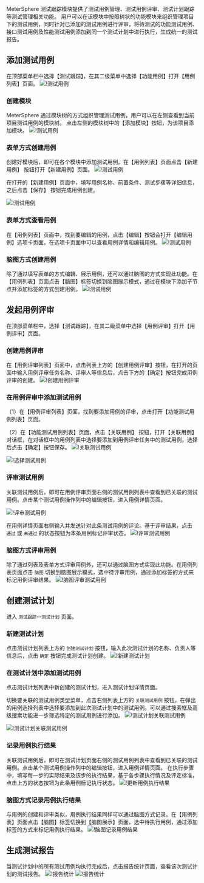 MeterSphere 测试跟踪模块提供了测试用例管理、测试用例评审、测试计划跟踪等测试管理相关功能。
用户可以在该模块中按照树状的功能模块来组织管理项目下的测试用例，同时针对已添加的测试用例进行评审，将待测试的功能测试用例、接口测试用例及性能测试用例添加到同一个测试计划中进行执行，生成统一的测试报告。

## 添加测试用例

在顶部菜单栏中选择【测试跟踪】，在其二级菜单中选择【功能用例】打开【用例列表】页面。
![!测试用例](../img/track/测试用例.png)

### 创建模块

MeterSphere 通过模块树的方式组织管理测试用例，用户可以在左侧查看到当前项目测试用例的模块树。
点击左侧的模块树中的【添加模块】按钮，为该项目添加模块。
![!测试用例](../img/track/添加模块.png)

### 表单方式创建用例

创建好模块后，即可在各个模块中添加测试用例。在【用例列表】页面点击【新建用例】 按钮打开【新建用例】页面。
![!测试用例](../img/track/新建用例1.png)

在打开的【新建用例】页面中，填写用例名称、前置条件、测试步骤等详细信息，之后点击【保存】 按钮完成用例创建。

![!测试用例](../img/track/新建用例2.png)

### 表单方式查看用例

在【用例列表】页面中，找到要编辑的用例，点击【编辑】按钮会打开【编辑用例】选项卡页面，在选项卡页面中可以查看用例详情和编辑用例。
![!测试用例](../img/track/查看用例.png)

### 脑图方式创建用例

除了通过填写表单的方式编辑、展示用例，还可以通过脑图的方式实现此功能。在【用例列表】页面点击【脑图】标签切换到脑图展示模式，通过在模块下添加子节点并添加标签的方式创建用例。
![!测试用例](../img/track/脑图创建用例.png)

## 发起用例评审

在顶部菜单栏中，选择【测试跟踪】，在其二级菜单中选择【用例评审】打开【用例评审】页面。

### 创建用例评审

在【用例评审列表】页面中，点击列表上方的【创建用例评审】按钮，在打开的页面中输入用例评审任务名称、评审人等信息后，点击下方的【确定】按钮完成用例评审的创建。
![!创建用例评审](../img/track/创建用例评审.png)

### 在用例评审中添加测试用例

（1）在【用例评审列表】页面，找到要添加用例的评审，点击打开【功能测试用例列表】页面。

（2）在【功能测试用例列表】页面，点击【关联用例】 按钮，打开【关联用例】对话框，在对话框中的用例列表中选择要添加到用例评审任务中的测试用例，选择后点击【确定】按钮保存。
![!关联测试用例](../img/track/关联用例1.png)

![!选择测试用例](../img/track/关联用例2.png)

### 评审测试用例

关联测试用例后，即可在用例评审页面右侧的测试用例列表中查看到已关联的测试用例。点击某个测试用例操作列中的编辑按钮，进入用例详情页面。

![!评审测试用例](../img/track/评审测试用例1.png)

在用例详情页面右侧输入并发送针对此条测试用例的评论。基于评审结果，点击 `通过` 或 `未通过` 的状态按钮为本条用例标记评审状态。
![!评审测试用例](../img/track/评审测试用例2.png)

### 脑图方式评审用例

除了通过列表及表单方式评审用例外，还可以通过脑图方式实现此功能。在用例列表页面点击 `脑图` 切换到脑图展示模式，选中待评审用例，通过添加标签的方式来标记用例评审结果。
![!脑图评审测试用例](../img/track/脑图评审测试用例.png)

## 创建测试计划

进入 `测试跟踪`--`测试计划` 页面。

### 新建测试计划

点击测试计划列表上方的 `创建测试计划` 按钮，输入此次测试计划的名称、负责人等信息后，点击 `确定` 按钮完成测试计划创建。
![!新建测试计划](../img/track/新建测试计划.png)

### 在测试计划中添加测试用例

点击测试计划列表中新创建的测试计划，进入测试计划详情页面。

切换要关联的测试用例类型菜单，点击右侧列表上方的 `关联测试用例` 按钮，在弹出的用例选择列表中选择要添加到此次测试计划中的测试用例。可以通过搜索框及高级搜索功能进一步筛选特定的测试用例进行添加。
![!测试计划关联测试用例](../img/track/测试计划关联测试用例1.png)

![!测试计划关联测试用例](../img/track/测试计划关联测试用例2.png)

### 记录用例执行结果

关联测试用例后，即可在测试计划页面右侧的测试用例列表中查看到已关联的测试用例。点击某个测试用例操作列中的编辑按钮，进入用例详情页面。
在执行步骤中，填写每一步的实际结果及该步的执行结果，基于各步骤执行情况及评定标准，点击上方的状态按钮为此条用例标记执行状态。
![!更新用例执行结果](../img/track/更新用例执行结果.png)

### 脑图方式记录用例执行结果

与用例的创建和评审类似，用例执行结果同样可以通过脑图方式记录。在【用例列表】页面点击【脑图】标签切换到【脑图展示】页面，选中待执行用例，通过添加标签的方式来标记用例执行结果。
![!脑图记录用例结果](../img/track/脑图记录用例结果.png)

## 生成测试报告

当测试计划中的所有测试用例均执行完成后，点击报告统计页面，查看该次测试计划的测试报告。
![!报告统计](../img/track/报告统计1.png)
![!报告统计](../img/track/报告统计2.png)
